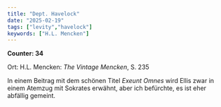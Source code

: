 ```yaml
---
title: "Dept. Havelock"
date: "2025-02-19"
tags: ["levity","havelock"]
keywords: ["H.L. Mencken"]
---
```

**Counter: 34**

Ort: H.L. Mencken: *The Vintage Mencken*, S. 235

In einem Beitrag mit dem schönen Titel *Exeunt Omnes* wird Ellis zwar in einem Atemzug mit Sokrates erwähnt, aber ich befürchte, es ist eher abfällig gemeint.
